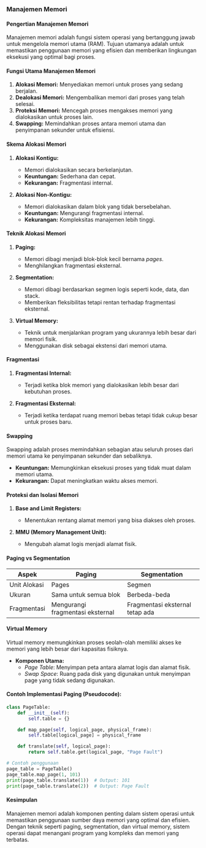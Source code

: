 ### Manajemen Memori

#### Pengertian Manajemen Memori
Manajemen memori adalah fungsi sistem operasi yang bertanggung jawab untuk mengelola memori utama (RAM). Tujuan utamanya adalah untuk memastikan penggunaan memori yang efisien dan memberikan lingkungan eksekusi yang optimal bagi proses.

#### Fungsi Utama Manajemen Memori
1. **Alokasi Memori:** Menyediakan memori untuk proses yang sedang berjalan.
2. **Dealokasi Memori:** Mengembalikan memori dari proses yang telah selesai.
3. **Proteksi Memori:** Mencegah proses mengakses memori yang dialokasikan untuk proses lain.
4. **Swapping:** Memindahkan proses antara memori utama dan penyimpanan sekunder untuk efisiensi.

#### Skema Alokasi Memori
1. **Alokasi Kontigu:**
   - Memori dialokasikan secara berkelanjutan.
   - **Keuntungan:** Sederhana dan cepat.
   - **Kekurangan:** Fragmentasi internal.

2. **Alokasi Non-Kontigu:**
   - Memori dialokasikan dalam blok yang tidak bersebelahan.
   - **Keuntungan:** Mengurangi fragmentasi internal.
   - **Kekurangan:** Kompleksitas manajemen lebih tinggi.

#### Teknik Alokasi Memori
1. **Paging:**
   - Memori dibagi menjadi blok-blok kecil bernama *pages*.
   - Menghilangkan fragmentasi eksternal.

2. **Segmentation:**
   - Memori dibagi berdasarkan segmen logis seperti kode, data, dan stack.
   - Memberikan fleksibilitas tetapi rentan terhadap fragmentasi eksternal.

3. **Virtual Memory:**
   - Teknik untuk menjalankan program yang ukurannya lebih besar dari memori fisik.
   - Menggunakan disk sebagai ekstensi dari memori utama.

#### Fragmentasi
1. **Fragmentasi Internal:**
   - Terjadi ketika blok memori yang dialokasikan lebih besar dari kebutuhan proses.

2. **Fragmentasi Eksternal:**
   - Terjadi ketika terdapat ruang memori bebas tetapi tidak cukup besar untuk proses baru.

#### Swapping
Swapping adalah proses memindahkan sebagian atau seluruh proses dari memori utama ke penyimpanan sekunder dan sebaliknya.
- **Keuntungan:** Memungkinkan eksekusi proses yang tidak muat dalam memori utama.
- **Kekurangan:** Dapat meningkatkan waktu akses memori.

#### Proteksi dan Isolasi Memori
1. **Base and Limit Registers:**
   - Menentukan rentang alamat memori yang bisa diakses oleh proses.

2. **MMU (Memory Management Unit):**
   - Mengubah alamat logis menjadi alamat fisik.

#### Paging vs Segmentation
| Aspek           | Paging                          | Segmentation                     |
|------------------|--------------------------------|-----------------------------------|
| Unit Alokasi     | Pages                          | Segmen                           |
| Ukuran           | Sama untuk semua blok         | Berbeda-beda                     |
| Fragmentasi      | Mengurangi fragmentasi eksternal | Fragmentasi eksternal tetap ada |

#### Virtual Memory
Virtual memory memungkinkan proses seolah-olah memiliki akses ke memori yang lebih besar dari kapasitas fisiknya.
- **Komponen Utama:**
  - *Page Table*: Menyimpan peta antara alamat logis dan alamat fisik.
  - *Swap Space*: Ruang pada disk yang digunakan untuk menyimpan page yang tidak sedang digunakan.

#### Contoh Implementasi Paging (Pseudocode):
```python
class PageTable:
    def __init__(self):
        self.table = {}

    def map_page(self, logical_page, physical_frame):
        self.table[logical_page] = physical_frame

    def translate(self, logical_page):
        return self.table.get(logical_page, "Page Fault")

# Contoh penggunaan
page_table = PageTable()
page_table.map_page(1, 101)
print(page_table.translate(1))  # Output: 101
print(page_table.translate(2))  # Output: Page Fault
```

#### Kesimpulan
Manajemen memori adalah komponen penting dalam sistem operasi untuk memastikan penggunaan sumber daya memori yang optimal dan efisien. Dengan teknik seperti paging, segmentation, dan virtual memory, sistem operasi dapat menangani program yang kompleks dan memori yang terbatas.

